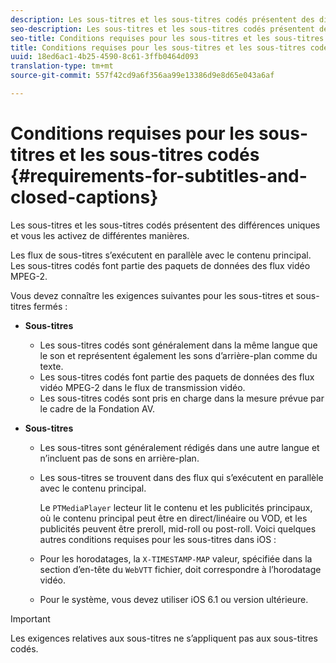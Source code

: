 ```yaml
---
description: Les sous-titres et les sous-titres codés présentent des différences uniques et vous les activez de différentes manières.
seo-description: Les sous-titres et les sous-titres codés présentent des différences uniques et vous les activez de différentes manières.
seo-title: Conditions requises pour les sous-titres et les sous-titres codés
title: Conditions requises pour les sous-titres et les sous-titres codés
uuid: 18ed6ac1-4b25-4590-8c61-3ffb0464d093
translation-type: tm+mt
source-git-commit: 557f42cd9a6f356aa99e13386d9e8d65e043a6af

---
```



# Conditions requises pour les sous-titres et les sous-titres codés {#requirements-for-subtitles-and-closed-captions}

Les sous-titres et les sous-titres codés présentent des différences uniques et vous les activez de différentes manières.

Les flux de sous-titres s’exécutent en parallèle avec le contenu principal. Les sous-titres codés font partie des paquets de données des flux vidéo MPEG-2.

Vous devez connaître les exigences suivantes pour les sous-titres et sous-titres fermés :

* **Sous-titres**

   * Les sous-titres codés sont généralement dans la même langue que le son et représentent également les sons d’arrière-plan comme du texte.
   * Les sous-titres codés font partie des paquets de données des flux vidéo MPEG-2 dans le flux de transmission vidéo.
   * Les sous-titres codés sont pris en charge dans la mesure prévue par le cadre de la Fondation AV.

* **Sous-titres**

   * Les sous-titres sont généralement rédigés dans une autre langue et n’incluent pas de sons en arrière-plan.
   * Les sous-titres se trouvent dans des flux qui s’exécutent en parallèle avec le contenu principal.

      Le `PTMediaPlayer` lecteur lit le contenu et les publicités principaux, où le contenu principal peut être en direct/linéaire ou VOD, et les publicités peuvent être preroll, mid-roll ou post-roll.
   Voici quelques autres conditions requises pour les sous-titres dans iOS :

   * Pour les horodatages, la `X-TIMESTAMP-MAP` valeur, spécifiée dans la section d’en-tête du `WebVTT` fichier, doit correspondre à l’horodatage vidéo.

   * Pour le système, vous devez utiliser iOS 6.1 ou version ultérieure.


>[!IMPORTANT]
>
>Les exigences relatives aux sous-titres ne s’appliquent pas aux sous-titres codés.